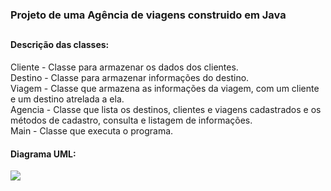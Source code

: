 ### Projeto de uma Agência de viagens construido em Java

##

#### Descrição das classes:
Cliente - Classe para armazenar os dados dos clientes. <br>
Destino - Classe para armazenar informações do destino. <br>
Viagem - Classe que armazena as informações da viagem, com um cliente e um destino atrelada a ela. <br>
Agencia - Classe que lista os destinos, clientes e viagens cadastrados e os métodos de cadastro, consulta e listagem de informações.<br>
Main - Classe que executa o programa.

#### Diagrama UML:

<img weigth="300px" src="https://media.discordapp.net/attachments/899633526411001876/902970805816807444/agenciaDeViagens_UML_ThaynaHabeck.png?width=614&height=670"> 
